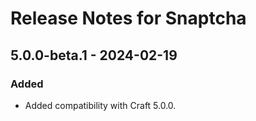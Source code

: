 # Release Notes for Snaptcha

## 5.0.0-beta.1 - 2024-02-19

### Added

- Added compatibility with Craft 5.0.0.
